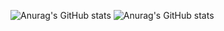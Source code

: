 ![Anurag's GitHub stats](https://github-readme-stats.vercel.app/api?username=jbrunomf&show_icons=true&theme=dark)
![Anurag's GitHub stats](https://github-readme-stats.vercel.app/api/top-langs?username=jbrunomf)
